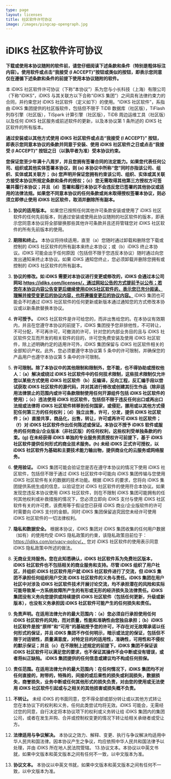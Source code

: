 ```yaml
---
type: page
layout: licenses
title: 社区软件许可协议
image: /images/pingcap-opengraph.jpg
---
```


# iDIKS 社区软件许可协议

**下载或使用本协议随附的软件前，请您仔细阅读下述条款和条件（特别是粗体标注内容）。使用软件或点击“我接受 (I ACCEPT)”按钮或类似的按钮，即表示您同意仅在遵循下述条款和条件的前提下使用本协议随附的软件。**

本 iDIKS 社区软件许可协议（下称“本协议”）系为您与小长科技（上海）有限公司（下称“iDIKS”，iDIKS 与其关联方以下合称“iDIKS 集团”）之间具有法律约束力的合同，并约束您对 iDIKS 社区软件（定义如下）的使用。“iDIKS 社区软件”，系指由 iDIKS 集团提供的社区版软件，包括但不限于 TiDB 数据库（社区版），TiFlash 列存引擎（社区版），TiSpark 计算引擎（社区版），TiDB 周边运维工具（社区版）以及任何 iDIKS 社区服务或前述软件的更新，以及本协议第 1 条所述的 iDIKS 社区软件的所有版本。

**通过安装或以其他方式使用 iDIKS 社区软件或点击“我接受 (I ACCEPT)” 按钮，即表示您同意本协议的条款并同意于安装、使用 iDIKS 社区软件之日或点击“我接受 (I ACCEPT)” 按钮之日（以孰早者为准）受本协议约束。**

**您保证您至少年满十八周岁，并且您拥有签署合同的法定能力。如果您代表任何公司、组织或其他实体签署本协议，则 (a) 本协议中所称“您”同时亦指该公司、组织、实体或其关联方； (b) 您声明并保证您拥有约束该公司、组织、实体或其关联方接受本协议所规定条款和条件的授权；（c）您无需取得其他第三方授权方可签署并履行本协议；并且（d）签署和履行本协议不会违反您已签署的其他协议或适用的法律法规。如果您不同意本协议的任何条款或尚未取得授权签署本协议，则必须立即停止使用 iDIKS 社区软件，取消并删除所有副本。**

1. **协议的适用版本。** 如果您已按照任何其他许可条款安装或使用了 iDIKS 社区软件的任何先前版本，则通过安装或使用此协议随附的社区软件的版本，即表示您同意本协议将全部替换那些其他许可条款并且还将管辖您对 iDIKS 社区软件的所有先前版本的使用。

2. **期限和终止。** 本协议将持续适用，直至（a）您随时通过卸载和删除您下载或控制的 iDIKS 社区软件的所有副本来终止本协议；或（b）iDIKS 终止本协议。iDIKS 可能会出于任何原因（包括但不限于您违反本协议）随时通过向您发出通知来终止本协议。如果 iDIKS 通知您终止，您必须卸载并删除您拥有或控制的 iDIKS 社区软件的所有副本。

3. **协议的修改。如 iDIKS 需要对本协议进行变更或修改的，iDIKS 会通过本公司网站 https://idiks.com/licenses/，通过网站公告的方式提前予以公布；若您在本协议内容公告变更后继续使用iDIKS社区软件的，表示您已充分阅读、理解并接受变更后的协议内容，也将遵循变更后的协议内容。** iDIKS 集团也可能会不时通过 iDIKS 社区软件的任何更新或新版本通过通知您的方式修改本协议或以新条款替换本协议。

4. **许可授予。** iDIKS 社区软件是许可给您的，而非出售给您的。在本协议有效期内，并且在您遵守本协议的前提下，iDIKS 集团授予您非排他性，不可转让，不可分配，不可再许可，可撤消的许可，针对您的内部业务目的且与 iDIKS 社区软件交互而开发的相关软件的目的，许可您免费安装及使用 iDIKS 社区软件，除上述明确约定的适用许可外，iDIKS 集团保留与 iDIKS 社区软件相关的全部知识产权。此外，您必须要遵守本协议第 5 条中的许可限制，并确保您的产品用户也遵守本协议第 5 条中的许可限制。

5. **许可限制。除了本协议中的其他限制和限制外，您不能，也不得协助或授权他人：（a）解决或绕过 iDIKS 社区软件中的任何技术限制，这些技术限制仅允许您以某些方式使用 iDIKS 社区软件（b）反编译，反向工程，反汇编手段以尝试获取 iDIKS 社区软件的源代码，并对其进行修改或创建其衍生作品（除非适用法律禁止的范围内或许可条款限制使用任何开源组件包括 iDIKS 社区软件的使用）；（c）违法使用 iDIKS 社区软件，包括但不限于违反任何出口或再出口法规或法律将 iDIKS 社区软件转移到任何国家，或侵犯，挪用或以其他方式侵犯任何第三方的任何权利；（d）独立出售，许可，分发，提供 iDIKS 社区软件；（e）直接共享，商品化，出售，转让，许可或再许可 iDIKS 社区软件；（f）对 iDIKS 社区软件作出任何陈述或保证。本协议不授予 iDIKS 软件或服务的任何商业/企业版本（非社区版）的任何权利，这些权利受单独条款的约束。(g) 在未经获得 iDIKS 单独的专业服务资质授权许可前提下，基于 iDIKS 社区软件提供任何形式的商业技术服务。(h) 未经 iDIKS 正式许可授权，以 iDIKS 社区软件为基础和主要技术能力输出物，提供商业化的云服务或网络服务。**

6. **使用验证。** iDIKS 集团可能会验证您是否在遵守本协议的情况下使用 iDIKS 社区软件，包括但不限于通过 iDIKS 社区软件中可能向 iDIKS 集团传输与您使用 iDIKS 社区软件有关的数据的技术功能。根据 iDIKS 的要求，您将向 iDIKS 集团提供系统生成的信息，以验证您对 iDIKS 社区软件的使用符合本协议。如果发现您违反本协议使用 iDIKS 社区软件，则在不限制 iDIKS 集团可能拥有的任何其他权利或补救措施的情况下，您必须立即向 iDIKS 支付与使用 iDIKS 社区软件有关的许可费，该费用等于假设您已获得 iDIKS 商业/企业版软件的许可时需要向 iDIKS 支付的金额。同时 iDIKS 集团保留追究因您未经许可使用 iDIKS 社区软件的一切法律权利。

7. **隐私和数据安全。** 根据本协议，iDIKS 集团对 iDIKS 集团收集的任何用户数据（如有）的使用均受 iDIKS 隐私政策的约束，该隐私政策目前位于： https://idiks.com/privacy-policy/， 您对 iDIKS 社区软件的使用表示同意 iDIKS 隐私政策中所述的做法。

8. **无商业支持服务。您在此知悉确认，iDIKS 社区软件系为免费社区版本，iDIKS 社区软件也不包括相关的商业服务和支持。尽管 iDIKS 组织了用户社区，并组织 iDIKS 社区软件用户就 iDIKS 社区软件进行了交流，但 iDIKS 集团不承担任何组织用户交流 iDIKS 社区软件的义务与责任。iDIKS 集团在用户社区中对涉及 iDIKS 社区软件技术开展讨论交流，均不承担潜在的风险和实际可能导致某一方系统故障所产生的有形或无形的经济损失及法律责任。iDIKS 集团没有义务向您提供或持续提供 iDIKS 社区软件（包括任何更新，升级或新版本），也没有义务承担因 iDIKS 社区软件可能产生的任何损失和责任。**

9. **免责声明。在适用法律允许的最大范围内：（a）您必须自行承担使用任何 iDIKS 社区软件的风险，而对质量，性能和准确性由您独自承担；（b）iDIKS 社区软件是按“原样”和“可用”的基础授予您的许可，不存在对无故障承诺以任何形式的保证，并且 iDIKS 集团不作任何明示，暗示或法定的保证，包括但不限于对适销性，质量满意度，对特定目的的适用性，准确性，可用性和不侵权的默示保证；并且（c）在不限制上述规定的前提下，iDIKS 集团不保证该 iDIKS 社区软件可以满足您的要求，也不保证其操作不会中断或没有错误，或者将纠正缺陷。 iDIKS 集团提供的任何信息或建议均不构成任何担保。**

10. **责任范围。在适用法律允许的最大范围内：在任何情况下，iDIKS 集团均不对任何直接的，附带的，特殊的，间接的或后果性的损失或利润损失，数据损失，商誉损失，业务中断或任何其他形式的损失负责，对由您的使用或无法使用 iDIKS 社区软件引起或与之相关的其他损害或损失概不负责。**

11. **不转让。** 未经 iDIKS 的书面同意，您不得全部或部分转让或以其他方式转让您在本协议下的权利和义务，任何此类尝试均将无效。iDIKS 可能会，无需经过您的同意，自行决定将本协议项下的权利或义务转让给 iDIKS 集团内的集团公司，或者在发生并购、合并或控制权变更的情况下转让给相关承继者或受让方。

12. **法律适用与争议解决。** 本协议之效力、解释、变更、执行与争议解决均适用中华人民共和国法律。因本协议产生之争议，均应依照中华人民共和国法律予以处理，并由 iDIKS 所在地人民法院管辖。 13.协议文本。本协议以中英文书就，如果中文版本和英文版本之间有任何不一致，以中文版本为准。

13. **协议文本。** 本协议以中英文书就，如果中文版本和英文版本之间有任何不一致，以中文版本为准。
